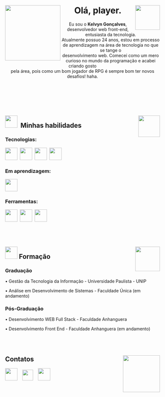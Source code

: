 <main>
 <header>
  <img align="left" width="180px" src="https://github.com/KelGs/KelGs/assets/113996184/60d42ad5-9442-409f-b543-bbdc844503f4" />
  <img align="right" width="80px" src="https://github.com/KelGs/KelGs/assets/113996184/68e60c18-cb12-45d5-8185-b42d2ddac339" />
  <div align="center">
   <h1>Olá, player.</h1>
   <p>
    Eu sou o <strong>Kelvyn Gonçalves</strong>, desenvolvedor web front-end, entusiasta da tecnologia. <br>
    Atualmente possuo 24 anos, estou em processo de aprendizagem na área de tecnologia no que se tange o  <br> 
    desenvolvimento web. Comecei como um mero curioso no mundo da programação e acabei criando gosto <br>
    pela área, pois como um bom jogador de RPG é sempre bom ter novos desafios! haha.
   </p>
  </div>
 </header>
 
 <br><br>
 
 <section>
  <img align="right" width="70px" src="https://github.com/KelGs/KelGs/assets/113996184/c1b43cdf-ff36-4235-8958-de25475b868e"/>
  <h1><img width="40px" src="https://github.com/KelGs/KelGs/assets/113996184/f6f5810e-f25a-456c-ba25-10e10f79fa13">&nbsp;&nbsp;Minhas habilidades</h1>

  <div>
   <div>
    <h3>Tecnologias:</h3>
    <img width="40px" src="https://github.com/KelGs/KelGs/assets/113996184/37e561dc-148f-4eb6-8cc2-f96619791070" />&nbsp;
    <img width="40px" src="https://github.com/KelGs/KelGs/assets/113996184/4f0beedb-1313-4a64-af3f-2807fe4ea055" />&nbsp;
    <img width="40px" src="https://github.com/KelGs/KelGs/assets/113996184/5be65cd1-6b61-4e76-b2c9-f138219f0b76" />&nbsp;
    <img width="40px" src="https://github.com/KelGs/KelGs/assets/113996184/0b3bb3dc-84ca-4d6f-a2aa-ded35d80fc53" />&nbsp;
   </div>

   <div>
    <h3>Em aprendizagem:</h3>
    <img width="40px" src="https://github.com/KelGs/KelGs/assets/113996184/f4aac766-649e-4a72-94c6-cbf29675198d"/>
   </div>

   <div>
    <h3>Ferramentas:</h3>
    <img width="40px" src="https://github.com/KelGs/KelGs/assets/113996184/34553f63-a2a4-44c0-85b0-9d8b433c5a9c" />&nbsp;
    <img width="40px" src="https://github.com/KelGs/KelGs/assets/113996184/c1538bc2-ab48-4735-9504-9da6bfa00b94" />&nbsp;
    <img width="40px" src="https://github.com/KelGs/KelGs/assets/113996184/7ccda340-bc2a-4f0c-bcfc-4bbaad723669" />&nbsp;
   </div>
  </div> 
 </section>

  <br><br>

 <section>
   <img align="right" width="80px" src="https://github.com/KelGs/KelGs/assets/113996184/5d085b19-9daf-4492-990f-61bee3e46663"/>
   <h1><img width="40px" src="https://github.com/KelGs/KelGs/assets/113996184/38b9e2fb-d303-422b-a689-885e9e37001b"/>&nbsp;Formação</h1>

   <div>
    <h3>Graduação</h3>
    <p>• Gestão da Tecnologia da Informação - Universidade Paulista - UNIP</p>
    <p>• Análise em Desenvolvimento de Sistemas - Faculdade Única (em andamento)</p>
   </div>

   <div>
    <h3>Pós-Graduação</h3>
    <p>• Desenvolvimento WEB Full Stack - Faculdade Anhanguera</p>
    <p>• Desenvolvimento Front End - Faculdade Anhanguera (em andamento)</p>
   </div>
 </section>

 <br><br>

 <section>
  <img align="right" width="120px" src="https://github.com/KelGs/KelGs/assets/113996184/7128eff4-b46d-44c1-9d6a-634a4b47141b" />
  <h1>Contatos</h1>

  <div>
   <a href="https://www.instagram.com/_kelvyng/" target="_blank"><img height="40px" src="https://github.com/KelGs/KelGs/assets/113996184/0a24ceb0-6e57-4220-837e-86352cd4c21e" target="_blank"></a>&nbsp;&nbsp;&nbsp;
   <a href = "mailto:kelvyng.dev@gmail.com" target="_blank"> <img height="35px" src="https://github.com/KelGs/KelGs/assets/113996184/8f3a3955-1781-43c7-81be-84e4a8712335"></a>&nbsp;&nbsp;&nbsp;
   <a href="https://www.linkedin.com/in/kelgs/" target="_blank"><img height="40px" src="https://github.com/KelGs/KelGs/assets/113996184/2491ae50-a78d-465e-97e9-fc396fd89533"  target="_blank"></a>&nbsp;&nbsp;&nbsp;
  </div>
 </section>
 
</main>

